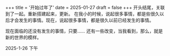 +++
title = '开始过年了'
date = 2025-01-27
draft = false
+++
开头结尾，关联到了一起。重新搭建起来，更新。
在我小的时候，说起很多事情，都是些很久以后才会发生的事情。现在，说起很多事情，都是很久以前已经发生的事情。

现在面临的还没有发生的事情，只要……
还有一些改变，当我看到，那么，就是新的世界的模样。

2025-1-26 下午
